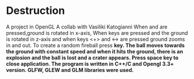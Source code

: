 # Destruction
A project in OpenGL
A collab with Vasiliki Katogianni
When <w> and <x> are pressed,ground is rotated in x-axis, 
When keys are pressed <a> and <d> the ground is rotated in z-axis and when keys <+> and <-> are pressed ground zooms in and out.
To create a random fireball press <b> key.
The ball moves towards the ground with constant speed and when it hits the ground, there is an 
explosion and the ball is lost and a crater appears.
Press space key to close application.
The program is written in C++/C and Opengl 3.3+ version.
GLFW, GLEW and GLM libraries were used.

